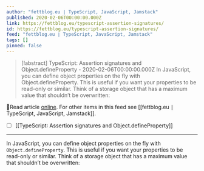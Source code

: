 ```yaml
---
author: "fettblog․eu ∣ TypeScript, JavaScript, Jamstack"
published: 2020-02-06T00:00:00.000Z
link: https://fettblog.eu/typescript-assertion-signatures/
id: https://fettblog.eu/typescript-assertion-signatures/
feed: "fettblog․eu ∣ TypeScript, JavaScript, Jamstack"
tags: []
pinned: false
---
```

> [!abstract] TypeScript: Assertion signatures and Object.defineProperty - 2020-02-06T00:00:00.000Z
> In JavaScript, you can define object properties on the fly with Object.defineProperty. This is useful if you want your properties to be read-only or similar. Think of a storage object that has a maximum value that shouldn’t be overwritten:

🔗Read article [online](https://fettblog.eu/typescript-assertion-signatures/). For other items in this feed see [[fettblog․eu ∣ TypeScript, JavaScript, Jamstack]].

- [ ] [[TypeScript꞉ Assertion signatures and Object․defineProperty]]
- - -
In JavaScript, you can define object properties on the fly with `Object.defineProperty`. This is useful if you want your properties to be read-only or similar. Think of a storage object that has a maximum value that shouldn’t be overwritten:
